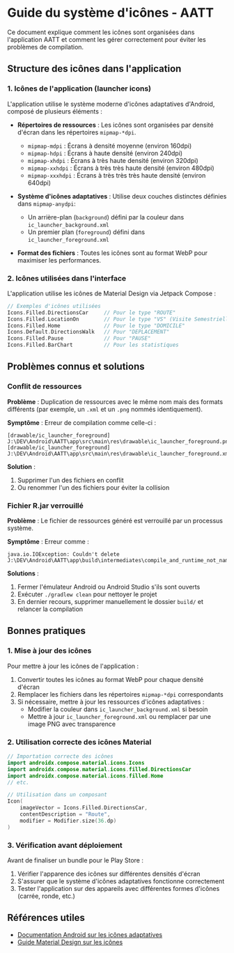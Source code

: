 # Guide du système d'icônes - AATT

Ce document explique comment les icônes sont organisées dans l'application AATT et comment les gérer correctement pour éviter les problèmes de compilation.

## Structure des icônes dans l'application

### 1. Icônes de l'application (launcher icons)

L'application utilise le système moderne d'icônes adaptatives d'Android, composé de plusieurs éléments :

- **Répertoires de ressources** : Les icônes sont organisées par densité d'écran dans les répertoires `mipmap-*dpi`.
  - `mipmap-mdpi` : Écrans à densité moyenne (environ 160dpi)
  - `mipmap-hdpi` : Écrans à haute densité (environ 240dpi)
  - `mipmap-xhdpi` : Écrans à très haute densité (environ 320dpi)
  - `mipmap-xxhdpi` : Écrans à très très haute densité (environ 480dpi)
  - `mipmap-xxxhdpi` : Écrans à très très très haute densité (environ 640dpi)

- **Système d'icônes adaptatives** : Utilise deux couches distinctes définies dans `mipmap-anydpi`:
  - Un arrière-plan (`background`) défini par la couleur dans `ic_launcher_background.xml`
  - Un premier plan (`foreground`) défini dans `ic_launcher_foreground.xml`

- **Format des fichiers** : Toutes les icônes sont au format WebP pour maximiser les performances.

### 2. Icônes utilisées dans l'interface

L'application utilise les icônes de Material Design via Jetpack Compose :

```kotlin
// Exemples d'icônes utilisées
Icons.Filled.DirectionsCar     // Pour le type "ROUTE"
Icons.Filled.LocationOn        // Pour le type "VS" (Visite Semestrielle)
Icons.Filled.Home              // Pour le type "DOMICILE" 
Icons.Default.DirectionsWalk   // Pour "DEPLACEMENT"
Icons.Filled.Pause             // Pour "PAUSE"
Icons.Filled.BarChart          // Pour les statistiques
```

## Problèmes connus et solutions

### Conflit de ressources

**Problème** : Duplication de ressources avec le même nom mais des formats différents (par exemple, un `.xml` et un `.png` nommés identiquement).

**Symptôme** : Erreur de compilation comme celle-ci :
```
[drawable/ic_launcher_foreground] J:\DEV\Android\AATT\app\src\main\res\drawable\ic_launcher_foreground.png 
[drawable/ic_launcher_foreground] J:\DEV\Android\AATT\app\src\main\res\drawable\ic_launcher_foreground.xml
```

**Solution** : 
1. Supprimer l'un des fichiers en conflit
2. Ou renommer l'un des fichiers pour éviter la collision

### Fichier R.jar verrouillé

**Problème** : Le fichier de ressources généré est verrouillé par un processus système.

**Symptôme** : Erreur comme :
```
java.io.IOException: Couldn't delete J:\DEV\Android\AATT\app\build\intermediates\compile_and_runtime_not_namespaced_r_class_jar\debug\processDebugResources\R.jar
```

**Solutions** :
1. Fermer l'émulateur Android ou Android Studio s'ils sont ouverts
2. Exécuter `./gradlew clean` pour nettoyer le projet
3. En dernier recours, supprimer manuellement le dossier `build/` et relancer la compilation

## Bonnes pratiques

### 1. Mise à jour des icônes

Pour mettre à jour les icônes de l'application :

1. Convertir toutes les icônes au format WebP pour chaque densité d'écran
2. Remplacer les fichiers dans les répertoires `mipmap-*dpi` correspondants
3. Si nécessaire, mettre à jour les ressources d'icônes adaptatives :
   - Modifier la couleur dans `ic_launcher_background.xml` si besoin
   - Mettre à jour `ic_launcher_foreground.xml` ou remplacer par une image PNG avec transparence

### 2. Utilisation correcte des icônes Material

```kotlin
// Importation correcte des icônes
import androidx.compose.material.icons.Icons
import androidx.compose.material.icons.filled.DirectionsCar
import androidx.compose.material.icons.filled.Home
// etc.

// Utilisation dans un composant
Icon(
    imageVector = Icons.Filled.DirectionsCar,
    contentDescription = "Route",
    modifier = Modifier.size(36.dp)
)
```

### 3. Vérification avant déploiement

Avant de finaliser un bundle pour le Play Store :

1. Vérifier l'apparence des icônes sur différentes densités d'écran
2. S'assurer que le système d'icônes adaptatives fonctionne correctement
3. Tester l'application sur des appareils avec différentes formes d'icônes (carrée, ronde, etc.)

## Références utiles

- [Documentation Android sur les icônes adaptatives](https://developer.android.com/develop/ui/views/launch/icon_design_adaptive)
- [Guide Material Design sur les icônes](https://material.io/design/iconography/system-icons.html)